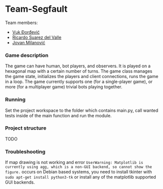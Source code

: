 # Team-Segfault

Team members:

- [Vuk Đorđević](https://github.com/MegatronJeremy)
- [Ricardo Suarez del Valle](https://github.com/RicardoSdV)
- [Jovan Milanović](https://github.com/wanjoh)

### Game description

The game can have human, bot players, and observers. It is played on a hexagonal map with a certain number of turns. The
game class manages the game state, initializes the players and client connections, runs the game in a loop.
The game currently supports one (for a single-player game), or more (for a multiplayer game) trivial bots playing
together.

### Running

Set the project workspace to the folder which contains main.py, call wanted tests inside of the main function and run
the module.

### Project structure

TODO

### Troubleshooting

If map drawing is not working and
error ```UserWarning: Matplotlib is currently using agg, which is a non-GUI backend, so cannot show the figure.```
occurs on Debian based systems,
you need to install tkinter with ```sudo apt-get install python3-tk``` or install any of the matplotlib supported GUI
backends.
